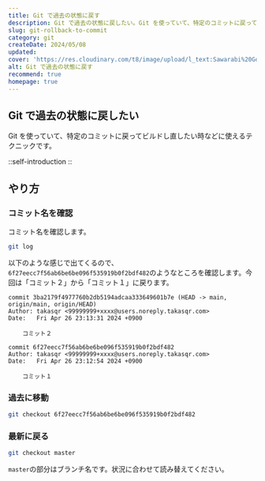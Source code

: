 ```yaml
---
title: Git で過去の状態に戻す
description: Git で過去の状態に戻したい。Git を使っていて、特定のコミットに戻ってビルドし直したい時などに使えるテクニックです。
slug: git-rollback-to-commit
category: git
createDate: 2024/05/08
updated: 
cover: 'https://res.cloudinary.com/t8/image/upload/l_text:Sawarabi%20Gothic_80_bold:Git で過去の状態に戻す,co_rgb:fff,w_620,c_fit/v1712091289/ogp_image_zorhlz.png'
alt: Git で過去の状態に戻す
recommend: true
homepage: true
---
```


## Git で過去の状態に戻したい

Git を使っていて、特定のコミットに戻ってビルドし直したい時などに使えるテクニックです。

::self-introduction
::

## やり方

### コミット名を確認

コミット名を確認します。

```bash
git log
```

以下のような感じで出てくるので、`6f27eecc7f56ab6be6be096f535919b0f2bdf482`のようなところを確認します。今回は「コミット２」から「コミット１」に戻ります。

```
commit 3ba2179f4977760b2db5194adcaa333649601b7e (HEAD -> main, origin/main, origin/HEAD)
Author: takasqr <99999999+xxxx@users.noreply.takasqr.com>
Date:   Fri Apr 26 23:13:31 2024 +0900

    コミット２

commit 6f27eecc7f56ab6be6be096f535919b0f2bdf482
Author: takasqr <99999999+xxxx@users.noreply.takasqr.com>
Date:   Fri Apr 26 23:12:54 2024 +0900

    コミット１
```

### 過去に移動


```bash
git checkout 6f27eecc7f56ab6be6be096f535919b0f2bdf482
```

### 最新に戻る

```bash
git checkout master
```

`master`の部分はブランチ名です。状況に合わせて読み替えてください。

